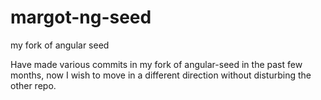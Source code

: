 margot-ng-seed
==============

my fork of angular seed

Have made various commits in my fork of angular-seed in the past few months, now I wish to move in a different direction without disturbing the other repo.
